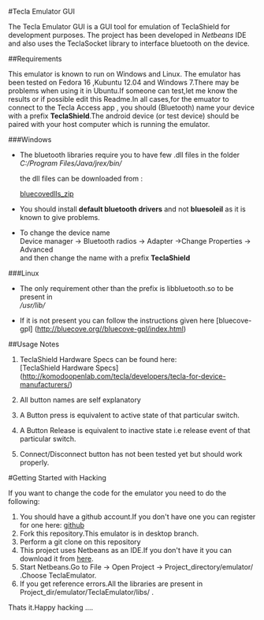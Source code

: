 #Tecla Emulator GUI  

The Tecla Emulator GUI is a GUI tool for emulation of TeclaShield for development purposes. The project has been developed in *Netbeans* IDE and also uses the TeclaSocket library to interface bluetooth on the device.

##Requirements

This emulator is known to run on Windows and Linux. The emulator has been tested on Fedora 16 ,Kubuntu 12.04 and Windows 7.There may be problems when using it in Ubuntu.If someone can test,let me know the results or if possible edit this Readme.In all cases,for the emuator to connect to the Tecla Access app , you should (Bluetooth) name your device with a prefix **TeclaShield**.The android device (or test device) should be paired with your host computer which is running the emulator.


###Windows

* The bluetooth libraries require you to have few .dll files in the folder   
*C:/Program Files/Java/jrex/bin/* 

     the dll files can be downloaded from :

     [bluecovedlls_zip](http://github.com/AKdroid/Tecla-emu/downloads)

* You should install **default bluetooth drivers** and not **bluesoleil** as it is known to give problems.

* To change the device name  
  Device manager -> Bluetooth radios -> Adapter ->Change Properties -> Advanced   
and then change the name with a prefix **TeclaShield**

###Linux 

* The only requirement other than the prefix is libbluetooth.so to     be present in   
    */usr/lib/*
  
* If it is not present you can follow the instructions given here
    [bluecove-gpl] (http://bluecove.org//bluecove-gpl/index.html) 

##Usage Notes

1. TeclaShield Hardware Specs can be found here:   
    [TeclaShield Hardware Specs] (http://komodoopenlab.com/tecla/developers/tecla-for-device-manufacturers/)

2. All button names are self explanatory  
3. A Button press is equivalent to active state of that particular switch.
4. A Button Release is equivalent to inactive state i.e release event of that particular switch.  
5. Connect/Disconnect button has not been tested yet but should work properly.

#Getting Started with Hacking  

If you want to change the code for the emulator you need to do the following:

1. You should have a github account.If you don't have one you can register for one here: [github](https://github.com)
2. Fork this repository.This emulator is in desktop branch.
3. Perform a git clone on this repository
4. This project uses Netbeans as an IDE.If you don't have it you can download it from [here](http://netbeans.org/).
5. Start Netbeans.Go to File -> Open Project -> Project_directory/emulator/  .Choose TeclaEmulator.
6. If you get reference errors.All the libraries are present in Project_dir/emulator/TeclaEmulator/libs/ .

Thats it.Happy hacking ....
                                                                              
                                                                            

                                                                           